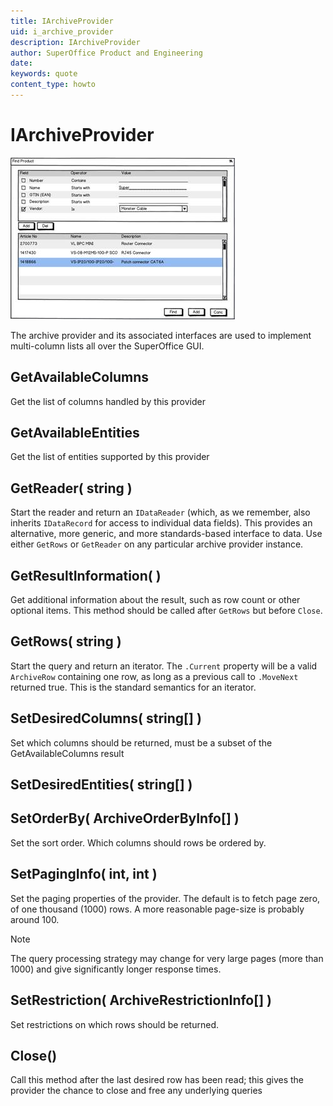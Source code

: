 ```yaml
---
title: IArchiveProvider
uid: i_archive_provider
description: IArchiveProvider
author: SuperOffice Product and Engineering
date:
keywords: quote
content_type: howto
---
```


# IArchiveProvider

![24][img1]

The archive provider and its associated interfaces are used to implement multi-column lists all over the SuperOffice GUI.

## GetAvailableColumns

Get the list of columns handled by this provider

## GetAvailableEntities

Get the list of entities supported by this provider

## GetReader( string )

Start the reader and return an `IDataReader` (which, as we remember, also inherits `IDataRecord` for access to individual data fields). This provides an alternative, more generic, and more standards-based interface to data. Use either `GetRows` or `GetReader` on any particular archive provider instance.

## GetResultInformation( )

Get additional information about the result, such as row count or other optional items. This method should be called after `GetRows` but before `Close`.

## GetRows( string )

Start the query and return an iterator. The `.Current` property will be a valid `ArchiveRow` containing one row, as long as a previous call to `.MoveNext` returned true. This is the standard semantics for an iterator.

## SetDesiredColumns( string[] )

Set which columns should be returned, must be a subset of the GetAvailableColumns result

## SetDesiredEntities( string[] )

## SetOrderBy( ArchiveOrderByInfo[] )

Set the sort order. Which columns should rows be ordered by.

## SetPagingInfo( int, int )

Set the paging properties of the provider. The default is to fetch page zero, of one thousand (1000) rows. A more reasonable page-size is probably around 100.

> [!NOTE]
> The query processing strategy may change for very large pages (more than 1000) and give significantly longer response times.

## SetRestriction( ArchiveRestrictionInfo[] )

Set restrictions on which rows should be returned.

## Close()

Call this method after the last desired row has been read; this gives the provider the chance to close and free any underlying queries

<!-- Referenced images -->
[img1]: media/image024.jpg
